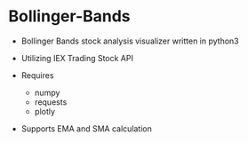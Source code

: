 # Bollinger-Bands

- Bollinger Bands stock analysis visualizer written in python3

- Utilizing IEX Trading Stock API

- Requires
  - numpy
  - requests
  - plotly

- Supports EMA and SMA calculation




